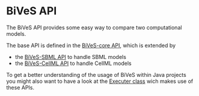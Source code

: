 BiVeS API 
===========

The BiVeS API provides some easy way to compare two computational models.

The base API is defined in the [BiVeS-core API](http://sems.uni-rostock.de/trac/bives-core/wiki/API), which is extended by

* the [BiVeS-SBML API](http://sems.uni-rostock.de/trac/bives-sbml/wiki/SBML-API) to handle SBML models
* the [BiVeS-CellML API](http://sems.uni-rostock.de/trac/bives-cellml/wiki/CellML-API) to handle CellML models

To get a better understanding of the usage of BiVeS within Java projects you might also want to have a look at the [Executer class](https://github.com/SemsProject/BiVeS/blob/master/src/main/java/de/unirostock/sems/bives/Executer.java) wich makes use of these APIs.
